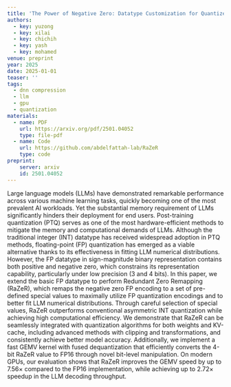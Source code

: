 ```yaml
---
title: 'The Power of Negative Zero: Datatype Customization for Quantized Large Language Models'
authors:
  - key: yuzong
  - key: xilai
  - key: chichih
  - key: yash
  - key: mohamed
venue: preprint
year: 2025
date: 2025-01-01
teaser: ''
tags:
  - dnn compression
  - llm
  - gpu
  - quantization
materials:
  - name: PDF
    url: https://arxiv.org/pdf/2501.04052
    type: file-pdf
  - name: Code
    url: https://github.com/abdelfattah-lab/RaZeR
    type: code
preprint:
    server: arxiv
    id: 2501.04052
---
```

Large language models (LLMs) have demonstrated remarkable performance across various machine learning tasks, quickly becoming one of the most prevalent AI workloads. Yet the substantial memory requirement of LLMs significantly hinders their deployment for end users. Post-training quantization (PTQ) serves as one of the most hardware-efficient methods to mitigate the memory and computational demands of LLMs. Although the traditional integer (INT) datatype has received widespread adoption in PTQ methods, floating-point (FP) quantization has emerged as a viable alternative thanks to its effectiveness in fitting LLM numerical distributions. However, the FP datatype in sign-magnitude binary representation contains both positive and negative zero, which constrains its representation capability, particularly under low precision (3 and 4 bits). In this paper, we extend the basic FP datatype to perform Redundant Zero Remapping (RaZeR), which remaps the negative zero FP encoding to a set of pre-defined special values to maximally utilize FP quantization encodings and to better fit LLM numerical distributions. Through careful selection of special values, RaZeR outperforms conventional asymmetric INT quantization while achieving high computational efficiency. We demonstrate that RaZeR can be seamlessly integrated with quantization algorithms for both weights and KV-cache, including advanced methods with clipping and transformations, and consistently achieve better model accuracy. Additionally, we implement a fast GEMV kernel with fused dequantization that efficiently converts the 4-bit RaZeR value to FP16 through novel bit-level manipulation. On modern GPUs, our evaluation shows that RaZeR improves the GEMV speed by up to 7.56$\times$ compared to the FP16 implementation, while achieving up to 2.72$\times$ speedup in the LLM decoding throughput.

